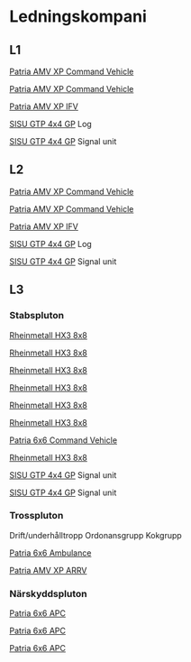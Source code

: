 # Ledningskompani

## L1

[Patria AMV XP Command Vehicle](https://www.patriagroup.com/products-and-services/protected-mobility-and-defence-systems/vehicles/patria-amv-xp-number-1-in-the-battlefield)

[Patria AMV XP Command Vehicle](https://www.patriagroup.com/products-and-services/protected-mobility-and-defence-systems/vehicles/patria-amv-xp-number-1-in-the-battlefield)

[Patria AMV XP IFV](https://www.patriagroup.com/products-and-services/protected-mobility-and-defence-systems/vehicles/patria-amv-xp-number-1-in-the-battlefield)

[SISU GTP 4x4 GP](https://sisuauto.com/en/gtp-4x4/) Log

[SISU GTP 4x4 GP](https://sisuauto.com/en/gtp-4x4/) Signal unit 

## L2

[Patria AMV XP Command Vehicle](https://www.patriagroup.com/products-and-services/protected-mobility-and-defence-systems/vehicles/patria-amv-xp-number-1-in-the-battlefield)

[Patria AMV XP Command Vehicle](https://www.patriagroup.com/products-and-services/protected-mobility-and-defence-systems/vehicles/patria-amv-xp-number-1-in-the-battlefield)

[Patria AMV XP IFV](https://www.patriagroup.com/products-and-services/protected-mobility-and-defence-systems/vehicles/patria-amv-xp-number-1-in-the-battlefield)

[SISU GTP 4x4 GP](https://sisuauto.com/en/gtp-4x4/) Log

[SISU GTP 4x4 GP](https://sisuauto.com/en/gtp-4x4/) Signal unit 

## L3

### Stabspluton

[Rheinmetall HX3 8x8](https://www.rheinmetall.com/en/products/logistic-vehicles/military-trucks/hx3-generation)

[Rheinmetall HX3 8x8](https://www.rheinmetall.com/en/products/logistic-vehicles/military-trucks/hx3-generation)

[Rheinmetall HX3 8x8](https://www.rheinmetall.com/en/products/logistic-vehicles/military-trucks/hx3-generation)

[Rheinmetall HX3 8x8](https://www.rheinmetall.com/en/products/logistic-vehicles/military-trucks/hx3-generation)

[Rheinmetall HX3 8x8](https://www.rheinmetall.com/en/products/logistic-vehicles/military-trucks/hx3-generation)

[Rheinmetall HX3 8x8](https://www.rheinmetall.com/en/products/logistic-vehicles/military-trucks/hx3-generation)

[Patria 6x6 Command Vehicle](https://www.patriagroup.com/products-and-services/protected-mobility-and-defence-systems/vehicles/patria-6x6)

[Rheinmetall HX3 8x8](https://www.rheinmetall.com/en/products/logistic-vehicles/military-trucks/hx3-generation)

[SISU GTP 4x4 GP](https://sisuauto.com/en/gtp-4x4/) Signal unit 

[SISU GTP 4x4 GP](https://sisuauto.com/en/gtp-4x4/) Signal unit 

### Trosspluton

Drift/underhålltropp
Ordonansgrupp
Kokgrupp

[Patria 6x6 Ambulance](https://www.patriagroup.com/products-and-services/protected-mobility-and-defence-systems/vehicles/patria-6x6)

[Patria AMV XP ARRV](https://www.patriagroup.com/products-and-services/protected-mobility-and-defence-systems/vehicles/patria-amv-xp-number-1-in-the-battlefield)

### Närskyddspluton

[Patria 6x6 APC](https://www.patriagroup.com/products-and-services/protected-mobility-and-defence-systems/vehicles/patria-6x6)

[Patria 6x6 APC](https://www.patriagroup.com/products-and-services/protected-mobility-and-defence-systems/vehicles/patria-6x6)

[Patria 6x6 APC](https://www.patriagroup.com/products-and-services/protected-mobility-and-defence-systems/vehicles/patria-6x6)
